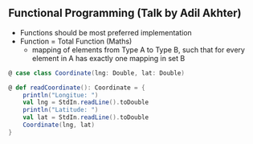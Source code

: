 ## Functional Programming (Talk by Adil Akhter)

* Functions should be most preferred implementation
* Function = Total Function (Maths)
	* mapping of elements from Type A to Type B, such that for every element in A has exactly one mapping in set B

```scala
@ case class Coordinate(lng: Double, lat: Double)

@ def readCoordinate(): Coordinate = {
	println("Longitue: ")
	val lng = StdIn.readLine().toDouble
	println("Latitude: ")
	val lat = StdIn.readLine().toDouble
	Coordinate(lng, lat)
}
```
